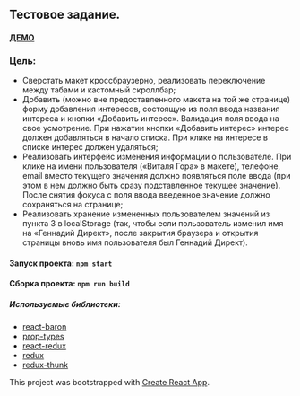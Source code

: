 ## Тестовое задание.

#### [ДЕМО](http://test-project.aleksey-vavilov.ru/)

### Цель:

* Сверстать макет кроссбраузерно, реализовать переключение между табами и кастомный скроллбар;
* Добавить (можно вне предоставленного макета на той же странице) форму добавления интересов, состоящую из поля ввода названия интереса и кнопки «Добавить интерес». Валидация поля ввода на свое усмотрение. При нажатии кнопки «Добавить интерес» интерес должен добавляться в начало списка. При клике на интересе в списке интерес должен удаляться;
* Реализовать интерфейс изменения информации о пользователе. При клике на имени пользователя («Виталя Гора» в макете), телефоне, email вместо текущего значения должно появляться поле ввода (при этом в нем должно быть сразу подставленное текущее значение). После снятия фокуса с поля ввода введенное значение должно сохраняться на странице;
* Реализовать хранение измененных пользователем значений из пункта 3 в localStorage (так, чтобы если пользователь изменил имя на «Геннадий Директ», после закрытия браузера и открытия страницы вновь имя пользователя был Геннадий Директ).

#### Запуск проекта: `npm start`
#### Сборка проекта: `npm run build`

##### Используемые библиотеки:
* [react-baron](https://github.com/Diokuz/react-baron)
* [prop-types](https://github.com/facebook/prop-types)
* [react-redux](https://react-redux.js.org/)
* [redux](https://www.npmjs.com/package/redux)
* [redux-thunk](https://www.npmjs.com/package/redux-thunk)


This project was bootstrapped with [Create React App](https://github.com/facebook/create-react-app).
